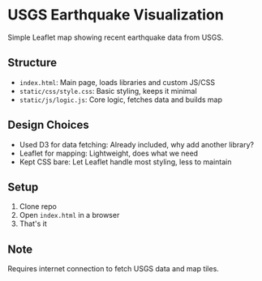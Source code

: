 # USGS Earthquake Visualization

Simple Leaflet map showing recent earthquake data from USGS.

## Structure

- `index.html`: Main page, loads libraries and custom JS/CSS
- `static/css/style.css`: Basic styling, keeps it minimal
- `static/js/logic.js`: Core logic, fetches data and builds map

## Design Choices

- Used D3 for data fetching: Already included, why add another library?
- Leaflet for mapping: Lightweight, does what we need
- Kept CSS bare: Let Leaflet handle most styling, less to maintain

## Setup

1. Clone repo
2. Open `index.html` in a browser
3. That's it

## Note

Requires internet connection to fetch USGS data and map tiles.
 
